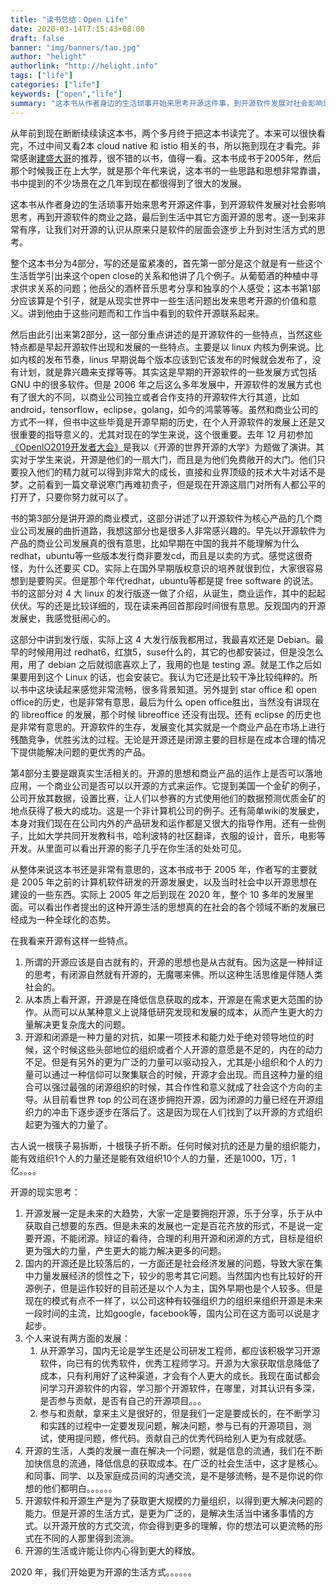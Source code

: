 ```yaml
---
title: "读书总结：Open Life"
date: 2020-03-14T7:15:43+08:00
draft: false
banner: "img/banners/tao.jpg"
author: "helight"
authorlink: "http://helight.info"
tags: ["life"]
categories: ["life"]
keywords: ["open","life"]
summary: "这本书从作者身边的生活琐事开始来思考开源这件事，到开源软件发展对社会影响思考，再到开源软件的商业之路，最后到生活中其它方面开源的思考。逐一到来非常有序，让我们对开源的认识从原来只是软件的层面会逐步上升到对生活方式的思考。"
---
```


从年前到现在断断续续读这本书，两个多月终于把这本书读完了。本来可以很快看完，不过中间又看2本 cloud native 和 istio 相关的书，所以拖到现在才看完。非常感谢[建盛大哥](http://opensourceway.community/)的推荐，很不错的以书，值得一看。这本书成书于2005年，然后那个时候我正在上大学，就是那个年代来说，这本书的一些思路和思想非常靠谱，书中提到的不少场景在之几年到现在都很得到了很大的发展。

这本书从作者身边的生活琐事开始来思考开源这件事，到开源软件发展对社会影响思考，再到开源软件的商业之路，最后到生活中其它方面开源的思考。逐一到来非常有序，让我们对开源的认识从原来只是软件的层面会逐步上升到对生活方式的思考。

整个这本书分为4部分，写的还是蛮紧凑的，首先第一部分是这个就是有一些这个生活哲学引出来这个open close的关系和他讲了几个例子。从葡萄酒的种植中寻求供求关系的问题；他岳父的酒杯音乐思考分享和独享的个人感受；这本书第1部分应该算是个引子，就是从现实世界中一些生活问题出发来思考开源的价值和意义。讲到他由于这些问题而和工作当中看到的软件开源联系起来。

然后由此引出来第2部分，这一部分重点讲述的是开源软件的一些特点，当然这些特点都是早起开源软件出现和发展的一些特点。主要是以 linux 内核为例来说。比如内核的发布节奏，linus 早期说每个版本应该到它该发布的时候就会发布了，没有计划，就是靠兴趣来支撑等等。其实这是早期的开源软件的一些发展方式包括 GNU 中的很多软件。但是 2006 年之后这么多年发展中，开源软件的发展方式也有了很大的不同，以商业公司独立或者合作支持的开源软件大行其道，比如 android，tensorflow，eclipse，golang，如今的鸿蒙等等。虽然和商业公司的方式不一样，但书中这些毕竟是开源早期的历史，在个人开源软件的发展上还是又很重要的指导意义的，尤其对现在的学生来说，这个很重要。去年 12 月初参加[《OpenIO2019开发者大会》](https://www.openi.org.cn/)是我以《开源的世界开源的大学》为题做了演讲。其实对于学生来说，开源是他们的一扇大门，而且是为他们免费敞开的大门。他们只要投入他们的精力就可以得到非常大的成长，直接和业界顶级的技术大牛对话不是梦。之前看到一篇文章说寒门再难初贵子，但是现在开源这扇门对所有人都公平的打开了，只要你努力就可以了。

书的第3部分是讲开源的商业模式，这部分讲述了以开源软件为核心产品的几个商业公司发展的曲折道路，我想这部分也是很多人非常感兴趣的。早先以开源软件为产品的商业公司发展真的很有意思，比如早期在中国的我并不能理解为什么redhat，ubuntu等一些版本发行商非要发cd，而且是以卖的方式。感觉这很奇怪，为什么还要买 CD。实际上在国外早期版权意识的培养就很到位，大家很容易想到是要购买。但是那个年代redhat，ubuntu等都是提 free software 的说法。书的这部分对 4 大 linux 的发行版逐一做了介绍，从诞生，商业运作，其中的起起伏伏。写的还是比较详细的，现在读来再回首那段时间很有意思。反观国内的开源发展史，我感觉挺闹心的。

这部分中讲到发行版，实际上这 4 大发行版我都用过，我最喜欢还是 Debian。最早的时候用用过 redhat6，红旗5，suse什么的，其它的也都安装过，但是没怎么用，用了 debian 之后就彻底喜欢上了，我用的也是 testing 源。就是工作之后如果要用到这个 Linux 的话，也会安装它。我认为它还是比较干净比较纯粹的。所以书中这块读起来感觉非常流畅，很多背景知道。另外提到 star office 和 open office的历史，也是非常有意思，最后为什么 open office胜出，当然没有讲现在的 libreoffice 的发展，那个时候 libreoffice 还没有出现。还有 eclipse 的历史也是非常有意思的。开源软件的生存，发展变化其实就是一个商业产品在市场上进行残酷竞争，优胜劣汰的过程。无论是开源还是闭源主要的目标是在成本合理的情况下提供能解决问题的更优秀的产品。

第4部分主要是跟真实生活相关的。开源的思想和商业产品的运作上是否可以落地应用，一个商业公司是否可以以开源的方式来运作。它提到美国一个金矿的例子，公司开放其数据，设置比赛，让人们以参赛的方式使用他们的数据预测优质金矿的地点获得了极大的成功。这是一个非计算机公司的例子。还有简单wiki的发展史，本身对我们现在在公司内外的产品研发和运作都是又很大的指导作用。还有一些例子，比如大学共同开发教科书，哈利波特的社区翻译，衣服的设计，音乐，电影等开发。从里面可以看出开源的影子几乎在你生活的处处可见。

从整体来说这本书还是非常有意思的，这本书成书于 2005 年，作者写的主要就是 2005 年之前的计算机软件研发的开源发展史，以及当时社会中以开源思想在建设的一些东西。实际上 2005 年之后到现在 2020 年，整个 10 多年的发展里面。可以看出作者提出的这种开源生活的思想真的在社会的各个领域不断的发展已经成为一种全球化的态势。

在我看来开源有这样一些特点。
1. 所谓的开源应该是自古就有的，开源的思想也是从古就有。因为这是一种辩证的思考，有闭源自然就有开源的，无魔哪来佛。所以这种生活思维是伴随人类社会的。
2. 从本质上看开源，开源是在降低信息获取的成本，开源是在需求更大范围的协作。从而可以从某种意义上说降低研究发现和发展的成本，从而产生更大的力量解决更复杂庞大的问题。
3. 开源和闭源是一种力量的对抗，如果一项技术和能力处于绝对领导地位的时候，这个时候这些头部地位的组织或者个人开源的意愿是不足的，内在的动力不足。但是有另外的更为广泛的力量可以驱动投入，尤其是小组织和个人的力量可以通过一种信仰可以聚集联合的时候，开源才会出现。而且这种力量的组合可以强过最强的闭源组织的时候，其合作性和意义就成了社会这个方向的主导。从目前看世界 top 的公司在逐步拥抱开源，因为闭源的力量已经在开源组织力的冲击下逐步逐步在落后了。这是因为现在人们找到了以开源的方式组织起更为强大的力量了。
   
古人说一根筷子易拆断，十根筷子折不断。任何时候对抗的还是力量的组织能力，能有效组织1个人的力量还是能有效组织10个人的力量，还是1000，1万，1亿。。。。

开源的现实思考：
1. 开源发展一定是未来的大趋势，大家一定是要拥抱开源，乐于分享，乐于从中获取自己想要的东西。但是未来的发展也一定是百花齐放的形式，不是说一定要开源，不能闭源。辩证的看待，合理的利用开源和闭源的方式，目标是组织更为强大的力量，产生更大的能力解决更多的问题。
2. 国内的开源还是比较落后的，一方面还是社会经济发展的问题，导致大家在集中力量发展经济的惯性之下，较少的思考其它问题。当然国内也有比较好的开源例子，但是运作较好的目前还是以个人为主，国外早期也是个人较多。但是现在的模式有点不一样了，以公司这种有较强组织力的组织来组织开源是未来一段时间的主流，比如google，facebook等，国内公司在这方面可以说是才起步。
3. 个人来说有两方面的发展：
   1. 从开源学习，国内无论是学生还是公司研发工程师，都应该积极学习开源软件，向已有的优秀软件，优秀工程师学习。开源为大家获取信息降低了成本，只有利用好了这种渠道，才会有个人更大的成长。我现在面试都会问学习开源软件的内容，学习那个开源软件，在哪里，对其认识有多深，是否参与贡献，是否有自己的开源项目。。。
   2. 参与和贡献，拿来主义是很好的，但是我们一定是要成长的，在不断学习和实践的过程中一定要发现问题，解决问题，参与已有的开源项目，测试，使用提问题，修代码。贡献自己的优秀代码给别人更为有成就感。
4. 开源的生活，人类的发展一直在解决一个问题，就是信息的流通，我们在不断加快信息的流通，降低信息的获取成本。在广泛的社会生活中，这才是核心。和同事、同学、以及家庭成员间的沟通交流，是不是够流畅，是不是你说的你想的他们都明白。。。。。。
5. 开源软件和开源生产是为了获取更大规模的力量组织，以得到更大解决问题的能力。但是开源的生活方式，是更为广泛的，是解决生活当中诸多事情的方式。以开源开放的方式交流，你会得到更多的理解，你的想法可以更流畅的形式在不同的人那里得到流淌。
6. 开源的生活或许能让你内心得到更大的释放。

2020 年，我们开始更为开源的生活方式。。。。。。